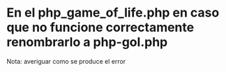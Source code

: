 # En el php_game_of_life.php en caso que no funcione correctamente renombrarlo a php-gol.php
Nota: averiguar como se produce el error
